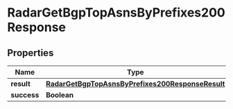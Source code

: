 

# RadarGetBgpTopAsnsByPrefixes200Response


## Properties

| Name | Type | Description | Notes |
|------------ | ------------- | ------------- | -------------|
|**result** | [**RadarGetBgpTopAsnsByPrefixes200ResponseResult**](RadarGetBgpTopAsnsByPrefixes200ResponseResult.md) |  |  |
|**success** | **Boolean** |  |  |



